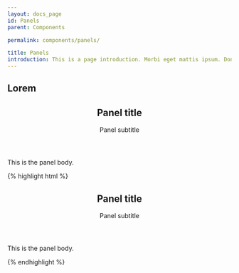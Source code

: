 ```yaml
---
layout: docs_page
id: Panels
parent: Components

permalink: components/panels/

title: Panels
introduction: This is a page introduction. Morbi eget mattis ipsum. Donec massa nibh, bibendum at sit amet ipsum.
---
```


## Lorem

<div class="docs-example">
  <section class="panel">
    <header class="panel__header">
      <div class="panel__headline">
        <h1 class="panel__title">Panel title</h1>
        <div class="panel__subtitle">Panel subtitle</div>
      </div>
    </header>
    <div class="panel__body">
      <div class="panel__body-inner">
        <p>This is the panel body.</p>
      </div>
    </div>
    <footer class="panel__footer"></footer>
  </section>

  <div class="docs-example__inset">
{% highlight html %}
<section class="panel">
  <header class="panel__header">
    <div class="panel__headline">
      <h1 class="panel__title">Panel title</h1>
      <div class="panel__subtitle">Panel subtitle</div>
    </div>
  </header>
  <div class="panel__body">
    <div class="panel__body-inner">
      <p>This is the panel body.</p>
    </div>
  </div>
  <footer class="panel__footer"></footer>
</section>
{% endhighlight %}         
  </div>
</div>